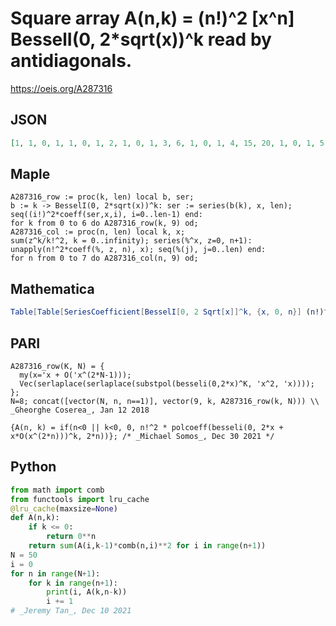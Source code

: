 # Square array A\(n,k\) \= \(n\!\)^2 \[x^n\] BesselI\(0, 2\*sqrt\(x\)\)^k read by antidiagonals\.
https://oeis.org/A287316
## JSON
```JSON
[1, 1, 0, 1, 1, 0, 1, 2, 1, 0, 1, 3, 6, 1, 0, 1, 4, 15, 20, 1, 0, 1, 5, 28, 93, 70, 1, 0, 1, 6, 45, 256, 639, 252, 1, 0, 1, 7, 66, 545, 2716, 4653, 924, 1, 0, 1, 8, 91, 996, 7885, 31504, 35169, 3432, 1, 0, 1, 9, 120, 1645, 18306, 127905, 387136, 272835, 12870, 1, 0]
```
## Maple
```Maple
A287316_row := proc(k, len) local b, ser;
b := k -> BesselI(0, 2*sqrt(x))^k: ser := series(b(k), x, len);
seq((i!)^2*coeff(ser,x,i), i=0..len-1) end:
for k from 0 to 6 do A287316_row(k, 9) od;
A287316_col := proc(n, len) local k, x;
sum(z^k/k!^2, k = 0..infinity); series(%^x, z=0, n+1):
unapply(n!^2*coeff(%, z, n), x); seq(%(j), j=0..len) end:
for n from 0 to 7 do A287316_col(n, 9) od;
```
## Mathematica
```Mathematica
Table[Table[SeriesCoefficient[BesselI[0, 2 Sqrt[x]]^k, {x, 0, n}] (n!)^2, {n, 0, 6}], {k, 0,9}]
```
## PARI
```PARI
A287316_row(K, N) = {
  my(x='x + O('x^(2*N-1)));
  Vec(serlaplace(serlaplace(substpol(besseli(0,2*x)^K, 'x^2, 'x))));
};
N=8; concat([vector(N, n, n==1)], vector(9, k, A287316_row(k, N))) \\ _Gheorghe Coserea_, Jan 12 2018
```
```PARI
{A(n, k) = if(n<0 || k<0, 0, n!^2 * polcoeff(besseli(0, 2*x + x*O(x^(2*n)))^k, 2*n))}; /* _Michael Somos_, Dec 30 2021 */
```
## Python
```Python
from math import comb
from functools import lru_cache
@lru_cache(maxsize=None)
def A(n,k):
    if k <= 0:
        return 0**n
    return sum(A(i,k-1)*comb(n,i)**2 for i in range(n+1))
N = 50
i = 0
for n in range(N+1):
    for k in range(n+1):
        print(i, A(k,n-k))
        i += 1
# _Jeremy Tan_, Dec 10 2021
```
